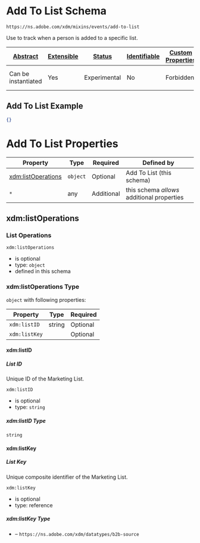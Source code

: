 
# Add To List Schema

```
https://ns.adobe.com/xdm/mixins/events/add-to-list
```

Use to track when a person is added to a specific list.

| [Abstract](../../../../abstract.md) | [Extensible](../../../../extensions.md) | [Status](../../../../status.md) | [Identifiable](../../../../id.md) | [Custom Properties](../../../../extensions.md) | [Additional Properties](../../../../extensions.md) | Defined In |
|-------------------------------------|-----------------------------------------|---------------------------------|-----------------------------------|------------------------------------------------|----------------------------------------------------|------------|
| Can be instantiated | Yes | Experimental | No | Forbidden | Permitted | [fieldgroups/experience-event/events/add-to-list.schema.json](fieldgroups/experience-event/events/add-to-list.schema.json) |

## Add To List Example
```json
{}
```

# Add To List Properties

| Property | Type | Required | Defined by |
|----------|------|----------|------------|
| [xdm:listOperations](#xdmlistoperations) | `object` | Optional | Add To List (this schema) |
| `*` | any | Additional | this schema *allows* additional properties |

## xdm:listOperations
### List Operations

`xdm:listOperations`
* is optional
* type: `object`
* defined in this schema

### xdm:listOperations Type


`object` with following properties:


| Property | Type | Required |
|----------|------|----------|
| `xdm:listID`| string | Optional |
| `xdm:listKey`|  | Optional |



#### xdm:listID
##### List ID

Unique ID of the Marketing List.

`xdm:listID`
* is optional
* type: `string`

##### xdm:listID Type


`string`








#### xdm:listKey
##### List Key

Unique composite identifier of the Marketing List.

`xdm:listKey`
* is optional
* type: reference

##### xdm:listKey Type


* []() – `https://ns.adobe.com/xdm/datatypes/b2b-source`









